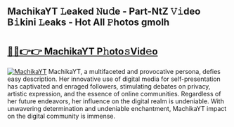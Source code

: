 ## MachikaYT 𝙻eaked 𝙽u𝚍e - Part-NtZ 𝚅𝚒deo B𝚒kini 𝙻eaks - Hot All 𝙿hotos gmolh

# <h2><a href="http://ld3i0ms.urlbe.top/?page=MachikaYT">🔗🔗👉👉 MachikaYT P𝚑oto𝚜Vid𝚎o</a></h2>

[![MachikaYT](https://i.imgur.com/eBuTRDB.gif)](http://ld3i0ms.urlbe.top/?page=MachikaYT)
MachikaYT, a multifaceted and provocative persona, defies easy description. Her innovative use of digital media for self-presentation has captivated and enraged followers, stimulating debates on privacy, artistic expression, and the essence of online communities. Regardless of her future endeavors, her influence on the digital realm is undeniable. With unwavering determination and undeniable enchantment, MachikaYT impact on the digital community is immense.
